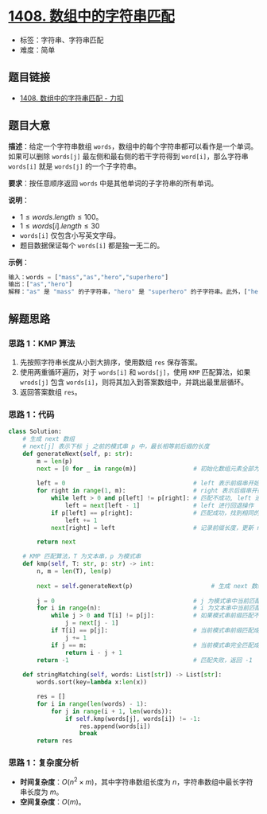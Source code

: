# [1408. 数组中的字符串匹配](https://leetcode.cn/problems/string-matching-in-an-array/)

- 标签：字符串、字符串匹配
- 难度：简单

## 题目链接

- [1408. 数组中的字符串匹配 - 力扣](https://leetcode.cn/problems/string-matching-in-an-array/)

## 题目大意

**描述**：给定一个字符串数组 `words`，数组中的每个字符串都可以看作是一个单词。如果可以删除 `words[j]` 最左侧和最右侧的若干字符得到 `word[i]`，那么字符串 `words[i]` 就是 `words[j]` 的一个子字符串。

**要求**：按任意顺序返回 `words` 中是其他单词的子字符串的所有单词。

**说明**：

- $1 \le words.length \le 100$。
- $1 \le words[i].length \le 30$
- `words[i]` 仅包含小写英文字母。
- 题目数据保证每个 `words[i]` 都是独一无二的。

**示例**：

```python
输入：words = ["mass","as","hero","superhero"]
输出：["as","hero"]
解释："as" 是 "mass" 的子字符串，"hero" 是 "superhero" 的子字符串。此外，["hero","as"] 也是有效的答案。
```

## 解题思路

### 思路 1：KMP 算法

1. 先按照字符串长度从小到大排序，使用数组 `res` 保存答案。
2. 使用两重循环遍历，对于 `words[i]` 和 `words[j]`，使用 `KMP` 匹配算法，如果 `wrods[j]` 包含 `words[i]`，则将其加入到答案数组中，并跳出最里层循环。
3. 返回答案数组 `res`。

### 思路 1：代码

```python
class Solution:
    # 生成 next 数组
    # next[j] 表示下标 j 之前的模式串 p 中，最长相等前后缀的长度
    def generateNext(self, p: str):
        m = len(p)
        next = [0 for _ in range(m)]                # 初始化数组元素全部为 0
        
        left = 0                                    # left 表示前缀串开始所在的下标位置
        for right in range(1, m):                   # right 表示后缀串开始所在的下标位置
            while left > 0 and p[left] != p[right]: # 匹配不成功, left 进行回退, left == 0 时停止回退
                left = next[left - 1]               # left 进行回退操作
            if p[left] == p[right]:                 # 匹配成功，找到相同的前后缀，先让 left += 1，此时 left 为前缀长度
                left += 1
            next[right] = left                      # 记录前缀长度，更新 next[right], 结束本次循环, right += 1

        return next

    # KMP 匹配算法，T 为文本串，p 为模式串
    def kmp(self, T: str, p: str) -> int:
        n, m = len(T), len(p)
        
        next = self.generateNext(p)                      # 生成 next 数组
        
        j = 0                                       # j 为模式串中当前匹配的位置
        for i in range(n):                          # i 为文本串中当前匹配的位置
            while j > 0 and T[i] != p[j]:           # 如果模式串前缀匹配不成功, 将模式串进行回退, j == 0 时停止回退
                j = next[j - 1]
            if T[i] == p[j]:                        # 当前模式串前缀匹配成功，令 j += 1，继续匹配
                j += 1
            if j == m:                              # 当前模式串完全匹配成功，返回匹配开始位置
                return i - j + 1
        return -1                                   # 匹配失败，返回 -1
        
    def stringMatching(self, words: List[str]) -> List[str]:
        words.sort(key=lambda x:len(x))

        res = []
        for i in range(len(words) - 1):
            for j in range(i + 1, len(words)):
                if self.kmp(words[j], words[i]) != -1:
                    res.append(words[i])           
                    break
        return res
```

### 思路 1：复杂度分析

- **时间复杂度**：$O(n^2 \times m)$，其中字符串数组长度为 $n$，字符串数组中最长字符串长度为 $m$。
- **空间复杂度**：$O(m)$。
